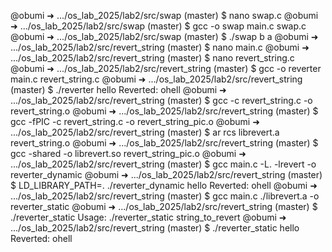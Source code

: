 @obumi ➜ .../os_lab_2025/lab2/src/swap (master) $ nano swap.c
@obumi ➜ .../os_lab_2025/lab2/src/swap (master) $ gcc -o swap main.c swap.c
@obumi ➜ .../os_lab_2025/lab2/src/swap (master) $ ./swap
b a
@obumi ➜ .../os_lab_2025/lab2/src/revert_string (master) $ nano main.c 
@obumi ➜ .../os_lab_2025/lab2/src/revert_string (master) $ nano revert_string.c
@obumi ➜ .../os_lab_2025/lab2/src/revert_string (master) $ gcc -o reverter main.c revert_string.c
@obumi ➜ .../os_lab_2025/lab2/src/revert_string (master) $ ./reverter hello
Reverted: ohell
@obumi ➜ .../os_lab_2025/lab2/src/revert_string (master) $ gcc -c revert_string.c -o revert_string.o
@obumi ➜ .../os_lab_2025/lab2/src/revert_string (master) $ gcc -fPIC -c revert_string.c -o revert_string_pic.o
@obumi ➜ .../os_lab_2025/lab2/src/revert_string (master) $ ar rcs librevert.a revert_string.o
@obumi ➜ .../os_lab_2025/lab2/src/revert_string (master) $ gcc -shared -o librevert.so revert_string_pic.o
@obumi ➜ .../os_lab_2025/lab2/src/revert_string (master) $ gcc main.c -L. -lrevert -o reverter_dynamic
@obumi ➜ .../os_lab_2025/lab2/src/revert_string (master) $ LD_LIBRARY_PATH=. ./reverter_dynamic hello
Reverted: ohell
@obumi ➜ .../os_lab_2025/lab2/src/revert_string (master) $ gcc  main.c ./librevert.a -o reverter_static
@obumi ➜ .../os_lab_2025/lab2/src/revert_string (master) $ ./reverter_static 
Usage: ./reverter_static string_to_revert
@obumi ➜ .../os_lab_2025/lab2/src/revert_string (master) $ ./reverter_static hello
Reverted: ohell
